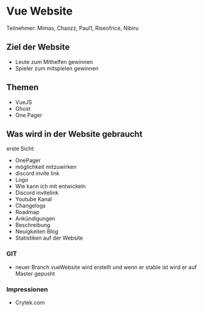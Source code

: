 # Vue Website

Teilnehmer:  Mimas, Chaozz, Paul1, Riseofrice, Nibiru

## Ziel der Website
- Leute  zum Mithelfen gewinnen
- Spieler zum mitspielen gewinnen 
 
## Themen
 - VueJS
 - Ghost
 - One Pager

##  Was wird in der Website gebraucht

erste Sicht: 
- OnePager 
- möglichkeit mitzuwirken
- discord invite link
- Logo
- Wie kann ich mit entwickeln
- Discord invitelink
- Youtube Kanal   
- Changelogs
- Roadmap
- Ankündigungen
- Beschreibung
- Neuigkeiten Blog
- Statistiken auf der Website

### GIT
- neuer Branch vueWebsite wird erstellt und wenn er stable ist wird er auf Master gepusht

### Impressionen 
- Crytek.com